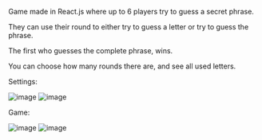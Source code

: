 Game made in React.js where up to 6 players try to guess a secret phrase.   

They can use their round to either try to guess a letter or try to guess the phrase.   

The first who guesses the complete phrase, wins.   

You can choose how many rounds there are, and see all used letters.   


Settings:   

![image](https://github.com/borsadavid/React.js-Wheel-Of-Fortune-Game/assets/117517496/bd64ecde-d967-412c-b9af-5b33a26ab3a4)
![image](https://github.com/borsadavid/React.js-Wheel-Of-Fortune-Game/assets/117517496/c7025bee-6610-4908-81eb-87814da8e75f)

Game:   

![image](https://github.com/borsadavid/React.js-Wheel-Of-Fortune-Game/assets/117517496/177bae4b-0042-4948-a8d4-18ad36871dd4)
![image](https://github.com/borsadavid/React.js-Wheel-Of-Fortune-Game/assets/117517496/ef6c639f-ea15-46c6-ac45-4acdd0e08b26)


